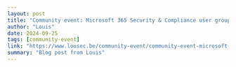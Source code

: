 ```yaml
---
layout: post
title: "Community event: Microsoft 365 Security & Compliance user group"
author: "Louis"
date: 2024-09-25
tags: [community-event]
link: "https://www.lousec.be/community-event/community-event-microsoft-365-security-compliance-user-group/"
summary: "Blog post from Louis"
---
```

